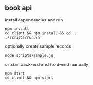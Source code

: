 ## book api

install dependencies and run

```
npm install
cd client && npm install && cd ..
./scripts/run.sh
```

optionally create sample records

```
node scripts/sample.js
```

or start back-end and front-end manually

```
npm start
cd client && npm start
```

